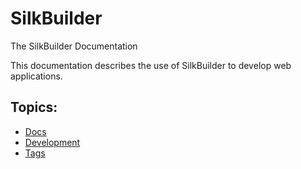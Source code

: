 # SilkBuilder

The SilkBuilder Documentation

This documentation describes the use of SilkBuilder to develop web applications.

## Topics:

* [Docs](docs/)
* [Development](development/)
* [Tags](tags/)

